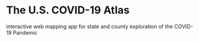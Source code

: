 # The U.S. COVID-19 Atlas
interactive web mapping app for state and county exploration of the COVID-19 Pandemic  
